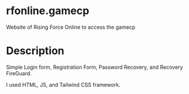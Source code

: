 # rfonline.gamecp
Website of Rising Force Online to access the gamecp

# Description
Simple Login form, Registration Form, Password Recovery, and Recovery FireGuard.

I used HTML, JS, and Tailwind CSS framework.
